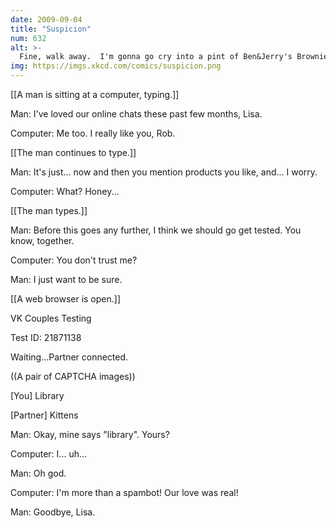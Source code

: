 ```yaml
---
date: 2009-09-04
title: "Suspicion"
num: 632
alt: >-
  Fine, walk away.  I'm gonna go cry into a pint of Ben&Jerry's Brownie Batter(tm) ice cream [link], then take out my frustration on a variety of great flash games from PopCap Games(r) [link].
img: https://imgs.xkcd.com/comics/suspicion.png
---
```

[[A man is sitting at a computer, typing.]]

Man: I've loved our online chats these past few months, Lisa.

Computer: Me too. I really like you, Rob.

[[The man continues to type.]]

Man: It's just... now and then you mention products you like, and... I worry.

Computer: What? Honey...

[[The man types.]]

Man: Before this goes any further, I think we should go get tested. You know, together.

Computer: You don't trust me?

Man: I just want to be sure.

[[A web browser is open.]]

VK Couples Testing

Test ID: 21871138

Waiting...Partner connected.

((A pair of CAPTCHA images))

[You] Library

[Partner] Kittens

Man: Okay, mine says "library". Yours?

Computer: I... uh...

Man: Oh god.

Computer: I'm more than a spambot! Our love was real!

Man: Goodbye, Lisa.

